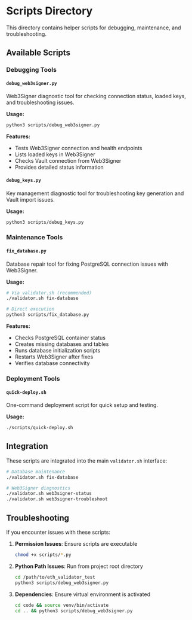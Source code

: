 # Scripts Directory

This directory contains helper scripts for debugging, maintenance, and troubleshooting.

## Available Scripts

### Debugging Tools

#### `debug_web3signer.py`
Web3Signer diagnostic tool for checking connection status, loaded keys, and troubleshooting issues.

**Usage:**
```bash
python3 scripts/debug_web3signer.py
```

**Features:**
- Tests Web3Signer connection and health endpoints
- Lists loaded keys in Web3Signer
- Checks Vault connection from Web3Signer
- Provides detailed status information

#### `debug_keys.py`
Key management diagnostic tool for troubleshooting key generation and Vault import issues.

**Usage:**
```bash
python3 scripts/debug_keys.py
```

### Maintenance Tools

#### `fix_database.py`
Database repair tool for fixing PostgreSQL connection issues with Web3Signer.

**Usage:**
```bash
# Via validator.sh (recommended)
./validator.sh fix-database

# Direct execution
python3 scripts/fix_database.py
```

**Features:**
- Checks PostgreSQL container status
- Creates missing databases and tables
- Runs database initialization scripts
- Restarts Web3Signer after fixes
- Verifies database connectivity

### Deployment Tools

#### `quick-deploy.sh`
One-command deployment script for quick setup and testing.

**Usage:**
```bash
./scripts/quick-deploy.sh
```

## Integration

These scripts are integrated into the main `validator.sh` interface:

```bash
# Database maintenance
./validator.sh fix-database

# Web3Signer diagnostics
./validator.sh web3signer-status
./validator.sh web3signer-troubleshoot
```

## Troubleshooting

If you encounter issues with these scripts:

1. **Permission Issues**: Ensure scripts are executable
   ```bash
   chmod +x scripts/*.py
   ```

2. **Python Path Issues**: Run from project root directory
   ```bash
   cd /path/to/eth_validator_test
   python3 scripts/debug_web3signer.py
   ```

3. **Dependencies**: Ensure virtual environment is activated
   ```bash
   cd code && source venv/bin/activate
   cd .. && python3 scripts/debug_web3signer.py
   ```
